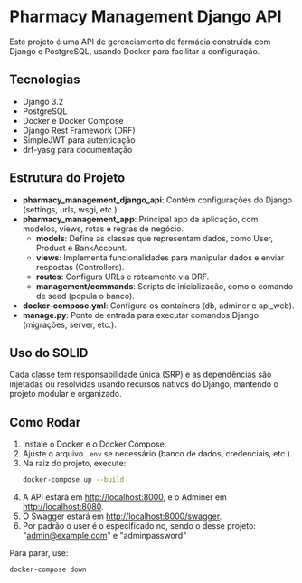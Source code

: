 
# Pharmacy Management Django API

Este projeto é uma API de gerenciamento de farmácia construída com Django e PostgreSQL, usando Docker para facilitar a configuração.

## Tecnologias
- Django 3.2
- PostgreSQL
- Docker e Docker Compose
- Django Rest Framework (DRF)
- SimpleJWT para autenticação
- drf-yasg para documentação

## Estrutura do Projeto
- **pharmacy_management_django_api**: Contém configurações do Django (settings, urls, wsgi, etc.).
- **pharmacy_management_app**: Principal app da aplicação, com modelos, views, rotas e regras de negócio.
  - **models**: Define as classes que representam dados, como User, Product e BankAccount.
  - **views**: Implementa funcionalidades para manipular dados e enviar respostas (Controllers).
  - **routes**: Configura URLs e roteamento via DRF.
  - **management/commands**: Scripts de inicialização, como o comando de seed (popula o banco).
- **docker-compose.yml**: Configura os containers (db, adminer e api_web).
- **manage.py**: Ponto de entrada para executar comandos Django (migrações, server, etc.).

## Uso do SOLID
Cada classe tem responsabilidade única (SRP) e as dependências são injetadas ou resolvidas usando recursos nativos do Django, mantendo o projeto modular e organizado.

## Como Rodar
1. Instale o Docker e o Docker Compose.
2. Ajuste o arquivo `.env` se necessário (banco de dados, credenciais, etc.).
3. Na raiz do projeto, execute:
   ```bash
   docker-compose up --build
   ```
4. A API estará em <http://localhost:8000>, e o Adminer em <http://localhost:8080>.
5. O Swagger estará em <http://localhost:8000/swagger>.
6. Por padrão o user é o especificado no, sendo o desse projeto: "admin@example.com" e "adminpassword"

Para parar, use:
```bash
docker-compose down
```